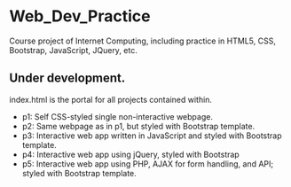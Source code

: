# Web_Dev_Practice
Course project of Internet Computing, including practice in HTML5, CSS, Bootstrap, JavaScript, JQuery, etc.

## Under development.

index.html is the portal for all projects contained within.

* p1: Self CSS-styled single non-interactive webpage.
* p2: Same webpage as in p1, but styled with Bootstrap template.
* p3: Interactive web app written in JavaScript and styled with Bootstrap template.
* p4: Interactive web app using jQuery, styled with Bootstrap
* p5: Interactive web app using PHP, AJAX for form handling, and API; styled with Bootstrap template.
